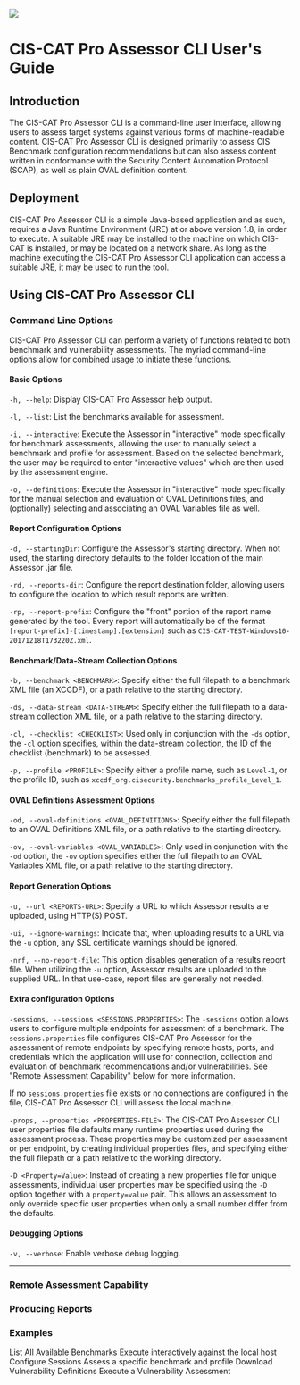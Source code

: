 ![](http://i.imgur.com/5yZfZi5.jpg)

# CIS-CAT Pro Assessor CLI User's Guide #

## Introduction ##
The CIS-CAT Pro Assessor CLI is a command-line user interface, allowing users to assess target systems against various forms of machine-readable content.  CIS-CAT Pro Assessor CLI is designed primarily to assess CIS Benchmark configuration recommendations but can also assess content written in conformance with the Security Content Automation Protocol (SCAP), as well as plain OVAL definition content.

## Deployment ##
CIS-CAT Pro Assessor CLI is a simple Java-based application and as such, requires a Java Runtime Environment (JRE) at or above version 1.8, in order to execute.  A suitable JRE may be installed to the machine on which CIS-CAT is installed, or may be located on a network share.  As long as the machine executing the CIS-CAT Pro Assessor CLI application can access a suitable JRE, it may be used to run the tool.

## Using CIS-CAT Pro Assessor CLI ##

### Command Line Options ###
CIS-CAT Pro Assessor CLI can perform a variety of functions related to both benchmark and vulnerability assessments.  The myriad command-line options allow for combined usage to initiate these functions.

#### Basic Options ####

`-h, --help`: Display CIS-CAT Pro Assessor help output.

`-l, --list`: List the benchmarks available for assessment.

`-i, --interactive`: Execute the Assessor in "interactive" mode specifically for benchmark assessments, allowing the user to manually select a benchmark and profile for assessment.  Based on the selected benchmark, the user may be required to enter "interactive values" which are then used by the assessment engine.

`-o, --definitions`: Execute the Assessor in "interactive" mode specifically for the manual selection and evaluation of OVAL Definitions files, and (optionally) selecting and associating an OVAL Variables file as well.

#### Report Configuration Options ####

`-d, --startingDir`:  Configure the Assessor's starting directory.  When not used, the starting directory defaults to the folder location of the main Assessor .jar file.

`-rd, --reports-dir`: Configure the report destination folder, allowing users to configure the location to which result reports are written.

`-rp, --report-prefix`: Configure the "front" portion of the report name generated by the tool.  Every report will automatically be of the format `[report-prefix]-[timestamp].[extension]` such as `CIS-CAT-TEST-Windows10-20171218T173220Z.xml`.

#### Benchmark/Data-Stream Collection Options ####

`-b, --benchmark <BENCHMARK>`: Specify either the full filepath to a benchmark XML file (an XCCDF), or a path relative to the starting directory.

`-ds, --data-stream <DATA-STREAM>`: Specify either the full filepath to a data-stream collection XML file, or a path relative to the starting directory.

`-cl, --checklist <CHECKLIST>`: Used only in conjunction with the `-ds` option, the `-cl` option specifies, within the data-stream collection, the ID of the checklist (benchmark) to be assessed.

`-p, --profile <PROFILE>`: Specify either a profile name, such as `Level-1`, or the profile ID, such as `xccdf_org.cisecurity.benchmarks_profile_Level_1`.

#### OVAL Definitions Assessment Options #####

`-od, --oval-definitions <OVAL_DEFINITIONS>`: Specify either the full filepath to an OVAL Definitions XML file, or a path relative to the starting directory.

`-ov, --oval-variables <OVAL_VARIABLES>`: Only used in conjunction with the `-od` option, the `-ov` option specifies either the full filepath to an OVAL Variables XML file, or a path relative to the starting directory.

#### Report Generation Options ####
`-u, --url <REPORTS-URL>`: Specify a URL to which Assessor results are uploaded, using HTTP(S) POST.

`-ui, --ignore-warnings`:  Indicate that, when uploading results to a URL via the `-u` option, any SSL certificate warnings should be ignored.

`-nrf, --no-report-file`: This option disables generation of a results report file.  When utilizing the `-u` option, Assessor results are uploaded to the supplied URL.  In that use-case, report files are generally not needed.  

#### Extra configuration Options ####

`-sessions, --sessions <SESSIONS.PROPERTIES>`: The `-sessions` option allows users to configure multiple endpoints for assessment of a benchmark.  The `sessions.properties` file configures CIS-CAT Pro Assessor for the assessment of remote endpoints by specifying remote hosts, ports, and credentials which the application will use for connection, collection and evaluation of benchmark recommendations and/or vulnerabilities.  See "Remote Assessment Capability" below for more information.

If no `sessions.properties` file exists or no connections are configured in the file, CIS-CAT Pro Assessor CLI will assess the local machine.

`-props, --properties <PROPERTIES-FILE>`: The CIS-CAT Pro Assessor CLI user properties file defaults many runtime properties used during the assessment process.  These properties may be customized per assessment or per endpoint, by creating individual properties files, and specifying either the full filepath or a path relative to the working directory.

`-D <Property=Value>`: Instead of creating a new properties file for unique assessments, individual user properties may be specified using the `-D` option together with a `property=value` pair.  This allows an assessment to only override specific user properties when only a small number differ from the defaults.

#### Debugging Options ####
`-v, --verbose`: Enable verbose debug logging.

----------

### Remote Assessment Capability ####

### Producing Reports ###

### Examples ###
List All Available Benchmarks
Execute interactively against the local host
Configure Sessions
Assess a specific benchmark and profile
Download Vulnerability Definitions
Execute a Vulnerability Assessment



